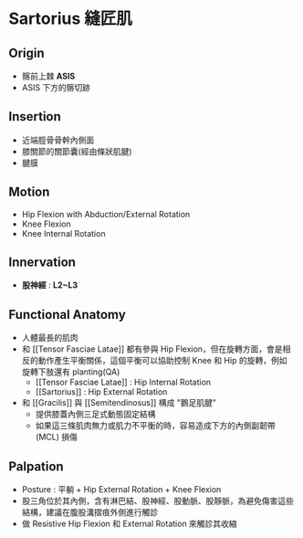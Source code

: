 # Sartorius 縫匠肌
## Origin
* 髂前上棘 **ASIS**
* ASIS 下方的髂切跡  

## Insertion
* 近端脛骨骨幹內側面  
* 膝關節的關節囊(經由條狀肌腱)
* 腱膜  

## Motion
* Hip Flexion with Abduction/External Rotation
* Knee Flexion
* Knee Internal Rotation  

## Innervation
* **股神經** : **L2~L3**  

## Functional Anatomy
* 人體最長的肌肉
* 和 [[Tensor Fasciae Latae]] 都有參與 Hip Flexion，但在旋轉方面，會是相反的動作產生平衡關係，這個平衡可以協助控制 Knee 和 Hip 的旋轉，例如 旋轉下肢還有 planting(QA)
	* [[Tensor Fasciae Latae]] : Hip Internal Rotation
	* [[Sartorius]] : Hip External Rotation
* 和 [[Gracilis]] 與 [[Semitendinosus]] 構成 "鵝足肌腱"
	* 提供膝蓋內側三足式動態固定結構
	* 如果這三條肌肉無力或肌力不平衡的時，容易造成下方的內側副韌帶 (MCL) 損傷  

## Palpation
* Posture : 平躺 + Hip External Rotation + Knee Flexion
* 股三角位於其內側，含有淋巴結、股神經、股動脈、股靜脈，為避免傷害這些結構，建議在腹股溝摺痕外側進行觸診
* 做 Resistive Hip Flexion 和 External Rotation 來觸診其收縮